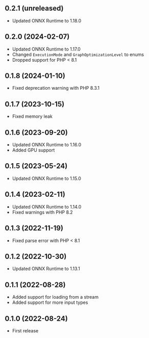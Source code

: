 ## 0.2.1 (unreleased)

- Updated ONNX Runtime to 1.18.0

## 0.2.0 (2024-02-07)

- Updated ONNX Runtime to 1.17.0
- Changed `ExecutionMode` and `GraphOptimizationLevel` to enums
- Dropped support for PHP < 8.1

## 0.1.8 (2024-01-10)

- Fixed deprecation warning with PHP 8.3.1

## 0.1.7 (2023-10-15)

- Fixed memory leak

## 0.1.6 (2023-09-20)

- Updated ONNX Runtime to 1.16.0
- Added GPU support

## 0.1.5 (2023-05-24)

- Updated ONNX Runtime to 1.15.0

## 0.1.4 (2023-02-11)

- Updated ONNX Runtime to 1.14.0
- Fixed warnings with PHP 8.2

## 0.1.3 (2022-11-19)

- Fixed parse error with PHP < 8.1

## 0.1.2 (2022-10-30)

- Updated ONNX Runtime to 1.13.1

## 0.1.1 (2022-08-28)

- Added support for loading from a stream
- Added support for more input types

## 0.1.0 (2022-08-24)

- First release
